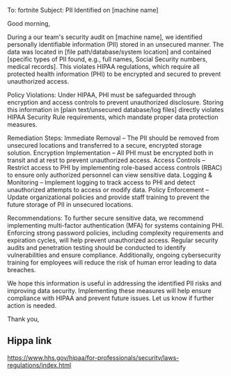 To: fortnite
Subject: PII Identified on [machine name]

Good morning,

During a our team's security audit on [machine name], we identified personally identifiable information (PII) stored in an unsecured manner. The data was located in [file path/database/system location] and contained [specific types of PII found, e.g., full names, Social Security numbers, medical records]. This violates HIPAA regulations, which require all protected health information (PHI) to be encrypted and secured to prevent unauthorized access.

<section> Policy Violations:
Under HIPAA, PHI must be safeguarded through encryption and access controls to prevent unauthorized disclosure. Storing this information in [plain text/unsecured database/log files] directly violates HIPAA Security Rule requirements, which mandate proper data protection measures.

Remediation Steps:
Immediate Removal – The PII should be removed from unsecured locations and transferred to a secure, encrypted storage solution.
Encryption Implementation – All PHI must be encrypted both in transit and at rest to prevent unauthorized access.
Access Controls – Restrict access to PHI by implementing role-based access controls (RBAC) to ensure only authorized personnel can view sensitive data.
Logging & Monitoring – Implement logging to track access to PHI and detect unauthorized attempts to access or modify data.
Policy Enforcement – Update organizational policies and provide staff training to prevent the future storage of PII in unsecured locations.

Recommendations:
To further secure sensitive data, we recommend implementing multi-factor authentication (MFA) for systems containing PHI. Enforcing strong password policies, including complexity requirements and expiration cycles, will help prevent unauthorized access. Regular security audits and penetration testing should be conducted to identify vulnerabilities and ensure compliance. Additionally, ongoing cybersecurity training for employees will reduce the risk of human error leading to data breaches.

We hope this information is useful in addressing the identified PII risks and improving data security. Implementing these measures will help ensure compliance with HIPAA and prevent future issues. Let us know if further action is needed.


Thank you,


# Hippa link
https://www.hhs.gov/hipaa/for-professionals/security/laws-regulations/index.html
